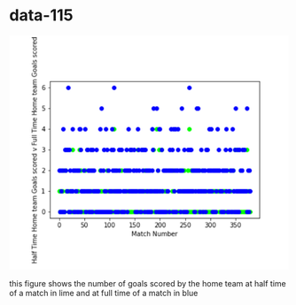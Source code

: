 # data-115


![goals data](https://raw.githubusercontent.com/rithvikvarma12/data-115/master/HTHG%20vs%20FTHG.PNG)

this figure shows the number of goals scored by the home team at half time of a match in lime and at full time of a match in blue
